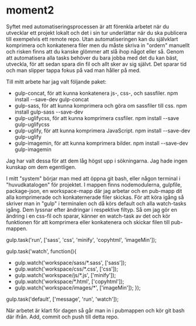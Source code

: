 # moment2
Syftet med automatiseringsprocessen är att förenkla arbetet när du utvecklar ett projekt lokalt och det i sin tur underlättar när du ska publicera till exempelvis ett remote repo. Utan automatiseringen kan du självklart komprimera och konkatenera filer men du måste skriva in "ordern" manuellt och risken finns att du kanske glömmer att slå ihop något eller så. Genom att automatisera alla tasks behöver du bara jobba med det du kan bäst, utveckla, för att sedan spara din fil och allt sker av sig självt. Det sparar tid och man slipper tappa fokus på vad man håller på med.

Till mitt arbete har jag valt följande paket:

* gulp-concat, för att kunna konkatenera js-, css-, och sassfiler.  npm install --save-dev gulp-concat
* gulp-sass, för att kunna komprimera och göra om sassfiler till css.   npm install gulp-sass --save-dev
* gulp-uglifycss, för att kunna komprimera cssfiler.   npm install --save gulp-uglifycss
* gulp-uglify, för att kunna komprimera JavaScript.   npm install --save-dev gulp-uglify
* gulp-imagemin, för att kunna komprimera bilder.   npm install --save-dev gulp-imagemin

Jag har valt dessa för att dem låg högst upp i sökningarna. Jag hade ingen kunskap om dem egentligen.

I mitt "system" börjar man med att öppna git bash, eller någon terminal i "huvudkatalogen" för projektet. I mappen finns nodemodulerna, gulpfile, package-json, en workspace-mapp där jag arbetar och en pub-mapp dit alla komprimerade och konkaternerade filer skickas.
För att köra igång så skriver man in "gulp" i terminalen och då körs default och alla watch-tasks igång. Dem lyssnar efter ändringar i respektive filtyp. Så om jag gör en ändring i en css-fil och sparar, känner en watch-task av det och kör funktionen för att komprimera eller konkatenera och skickar filen till pub-mappen.


gulp.task('run', ['sass', 'css', 'minify', 'copyhtml', 'imageMin']);


gulp.task('watch', function(){
   * gulp.watch('workspace/sass/*.sass', ['sass']);
   * gulp.watch('workspace/css/*.css', ['css']);
   * gulp.watch('workspace/js/*.js', ['minify']);
   * gulp.watch('workspace/*.html', ['copyhtml']);
   * gulp.watch('workspace/images/*', ['imageMin']);
});


gulp.task('default', ['message', 'run', 'watch']);


När arbetet är klart för dagen så går man in i pubmappen och kör git bash där ifrån. Add, commit och push till detta repo.
